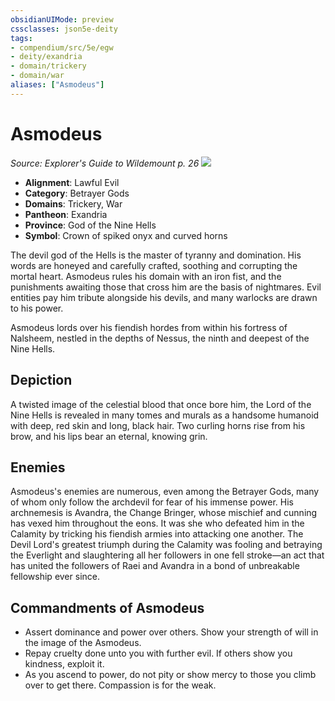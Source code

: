 ```yaml
---
obsidianUIMode: preview
cssclasses: json5e-deity
tags:
- compendium/src/5e/egw
- deity/exandria
- domain/trickery
- domain/war
aliases: ["Asmodeus"]
---
```

# Asmodeus
*Source: Explorer's Guide to Wildemount p. 26* 
![](/compendium/deities/img/egw-symbol-of-asmodeus.webp#symbol)

- **Alignment**: Lawful Evil
- **Category**: Betrayer Gods
- **Domains**: Trickery, War
- **Pantheon**: Exandria
- **Province**: God of the Nine Hells
- **Symbol**: Crown of spiked onyx and curved horns

The devil god of the Hells is the master of tyranny and domination. His words are honeyed and carefully crafted, soothing and corrupting the mortal heart. Asmodeus rules his domain with an iron fist, and the punishments awaiting those that cross him are the basis of nightmares. Evil entities pay him tribute alongside his devils, and many warlocks are drawn to his power.

Asmodeus lords over his fiendish hordes from within his fortress of Nalsheem, nestled in the depths of Nessus, the ninth and deepest of the Nine Hells.

## Depiction

A twisted image of the celestial blood that once bore him, the Lord of the Nine Hells is revealed in many tomes and murals as a handsome humanoid with deep, red skin and long, black hair. Two curling horns rise from his brow, and his lips bear an eternal, knowing grin.

## Enemies

Asmodeus's enemies are numerous, even among the Betrayer Gods, many of whom only follow the archdevil for fear of his immense power. His archnemesis is Avandra, the Change Bringer, whose mischief and cunning has vexed him throughout the eons. It was she who defeated him in the Calamity by tricking his fiendish armies into attacking one another. The Devil Lord's greatest triumph during the Calamity was fooling and betraying the Everlight and slaughtering all her followers in one fell stroke—an act that has united the followers of Raei and Avandra in a bond of unbreakable fellowship ever since.

## Commandments of Asmodeus

- Assert dominance and power over others. Show your strength of will in the image of the Asmodeus.  
- Repay cruelty done unto you with further evil. If others show you kindness, exploit it.  
- As you ascend to power, do not pity or show mercy to those you climb over to get there. Compassion is for the weak.